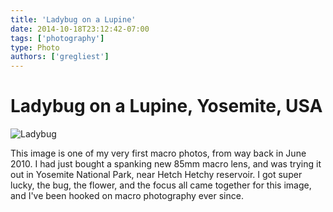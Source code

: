 ```yaml
---
title: 'Ladybug on a Lupine'
date: 2014-10-18T23:12:42-07:00
tags: ['photography']
type: Photo
authors: ['gregliest']
---
```


# Ladybug on a Lupine, Yosemite, USA

![Ladybug](/static/images/photography/ladybug-on-lupine.jpg)

This image is one of my very first macro photos, from way back in June 2010. I had just bought a spanking new 85mm macro lens, and was trying it out in Yosemite National Park, near Hetch Hetchy reservoir. I got super lucky, the bug, the flower, and the focus all came together for this image, and I've been hooked on macro photography ever since.
